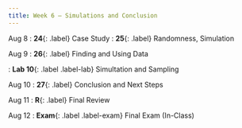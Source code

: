 ```yaml
---
title: Week 6 — Simulations and Conclusion
---
```


Aug 8
: **24**{: .label} Case Study
: **25**{: .label} Randomness, Simulation
  <!--: [Slides](#) &#8226; [Code](#)-->
  <!--: *Optional Reading*-->

Aug 9
: **26**{: .label} Finding and Using Data
  <!--: [Slides](#) &#8226; [Code](#)-->
  <!--: *Optional Reading*-->
: **Lab 10**{: .label .label-lab} Simultation and Sampling

Aug 10
: **27**{: .label} Conclusion and Next Steps
  <!--: [Slides](#) &#8226; [Code](#)-->
  <!--: *Optional Reading*-->

Aug 11
: **R**{: .label} Final Review
  <!--: [Slides](#) &#8226; [Code](#)-->

Aug 12
: **Exam**{: .label .label-exam} Final Exam (In-Class)
